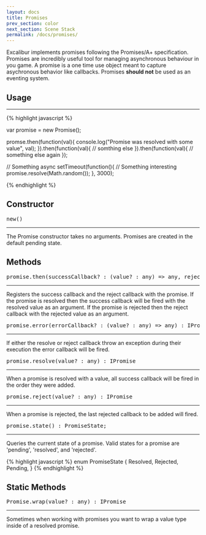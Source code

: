 ```yaml
---
layout: docs
title: Promises
prev_section: color
next_section: Scene Stack
permalink: /docs/promises/
---
```


Excalibur implements promises following the Promises/A+ specification. Promises
are incredibly useful tool for managing asynchronous behaviour in you game. A 
promise is a one time use object meant to capture asychronous behavior like 
callbacks. Promises **should not** be used as an eventing system.

## Usage
--------
{% highlight javascript %}

var promise = new Promise();

promse.then(function(val){
	console.log("Promise was resolved with some value", val);
}).then(function(val){
	// somthing else 
}).then(function(val){
	// something else again
});

// Something async
setTimeout(function(){
	// Something interesting
	promise.resolve(Math.random());	
}, 3000);

{% endhighlight %}


## Constructor 
<pre>new<T>()</pre>
--------------

The Promise constructor takes no arguments. Promises are created in the default
pending state.

## Methods
<pre>promise.then(successCallback? : (value? : any) => any, rejectCallback? : (value? : any) => any) : IPromise</pre>
------------------

Registers the success callback and the reject callback with the promise. If 
the promise is resolved then the success callback will be fired with the 
resolved value as an argument. If the promise is rejected then the reject
callback with the rejected value as an argument.

<pre>promise.error(errorCallback? : (value? : any) => any) : IPromise</pre>
------------------

If either the resolve or reject callback throw an exception during their 
execution the error callback will be fired.

<pre>promise.resolve(value? : any) : IPromise</pre>
------------------

When a promise is resolved with a value, all success callback will be fired
in the order they were added.

<pre>promise.reject(value? : any) : IPromise</pre>
------------------

When a promise is rejected, the last rejected callback to be added will fired.


<pre>promise.state() : PromiseState;</pre>
------------------

Queries the current state of a promise. Valid states for a promise are 'pending',
'resolved', and 'rejected'.

{% highlight javascript %}
enum PromiseState {
   Resolved,
   Rejected,
   Pending,
}
{% endhighlight %}

## Static Methods

<pre>Promise.wrap(value? : any) : IPromise</pre>
------------------

Sometimes when working with promises you want to wrap a value type inside of a
resolved promise. 
